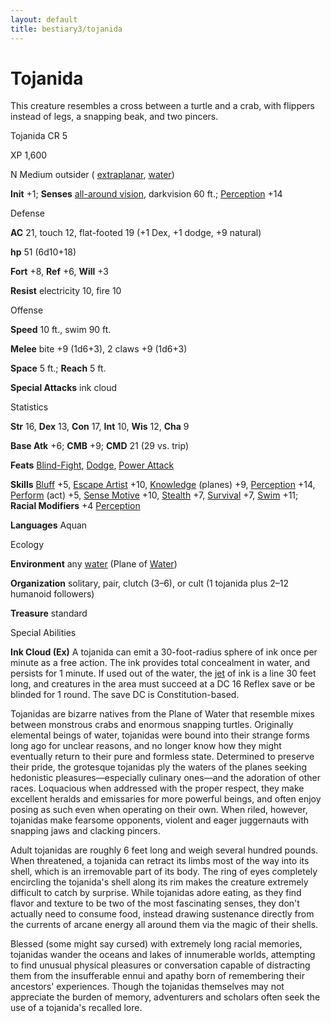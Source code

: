 ```yaml
---
layout: default
title: bestiary3/tojanida
---
```

# Tojanida

This creature resembles a cross between a turtle and a crab, with flippers instead of legs, a snapping beak, and two pincers.

Tojanida CR 5

XP 1,600

N Medium outsider ( [extraplanar](monsters/creatureTypes#_extraplanar-subtype), [water](monsters/creatureTypes#_water-subtype))

**Init** +1; **Senses** [all-around vision](monsters/universalMonsterRules#_all-around-vision), darkvision 60 ft.; [Perception](skills/perception#_perception) +14

Defense

**AC** 21, touch 12, flat-footed 19 (+1 Dex, +1 dodge, +9 natural)

**hp** 51 (6d10+18)

**Fort** +8, **Ref** +6, **Will** +3

**Resist** electricity 10, fire 10

Offense

**Speed** 10 ft., swim 90 ft.

**Melee** bite +9 (1d6+3), 2 claws +9 (1d6+3)

**Space** 5 ft.; **Reach** 5 ft.

**Special Attacks** ink cloud

Statistics

**Str** 16, **Dex** 13, **Con** 17, **Int** 10, **Wis** 12, **Cha** 9

**Base Atk** +6; **CMB** +9; **CMD** 21 (29 vs. trip)

**Feats** [Blind-Fight](feats#_blind-fight), [Dodge](feats#_dodge), [Power Attack](feats#_power-attack)

**Skills** [Bluff](skills/bluff#_bluff) +5, [Escape Artist](skills/escapeArtist#_escape-artist) +10, [Knowledge](skills/knowledge#_knowledge) (planes) +9, [Perception](skills/perception#_perception) +14, [Perform](skills/perform#_perform) (act) +5, [Sense Motive](skills/senseMotive#_sense-motive) +10, [Stealth](skills/stealth#_stealth) +7, [Survival](skills/survival#_survival) +7, [Swim](skills/swim#_swim) +11; **Racial Modifiers** +4 [Perception](skills/perception#_perception)

**Languages** Aquan

Ecology

**Environment** any [water](monsters/creatureTypes#_water-subtype) (Plane of [Water](monsters/creatureTypes#_water-subtype))

**Organization** solitary, pair, clutch (3–6), or cult (1 tojanida plus 2–12 humanoid followers)

**Treasure** standard

Special Abilities

**Ink Cloud (Ex)** A tojanida can emit a 30-foot-radius sphere of ink once per minute as a free action. The ink provides total concealment in water, and persists for 1 minute. If used out of the water, the [jet](monsters/universalMonsterRules#_jet) of ink is a line 30 feet long, and creatures in the area must succeed at a DC 16 Reflex save or be blinded for 1 round. The save DC is Constitution-based.

Tojanidas are bizarre natives from the Plane of Water that resemble mixes between monstrous crabs and enormous snapping turtles. Originally elemental beings of water, tojanidas were bound into their strange forms long ago for unclear reasons, and no longer know how they might eventually return to their pure and formless state. Determined to preserve their pride, the grotesque tojanidas ply the waters of the planes seeking hedonistic pleasures—especially culinary ones—and the adoration of other races. Loquacious when addressed with the proper respect, they make excellent heralds and emissaries for more powerful beings, and often enjoy posing as such even when operating on their own. When riled, however, tojanidas make fearsome opponents, violent and eager juggernauts with snapping jaws and clacking pincers.

Adult tojanidas are roughly 6 feet long and weigh several hundred pounds. When threatened, a tojanida can retract its limbs most of the way into its shell, which is an irremovable part of its body. The ring of eyes completely encircling the tojanida's shell along its rim makes the creature extremely difficult to catch by surprise. While tojanidas adore eating, as they find flavor and texture to be two of the most fascinating senses, they don't actually need to consume food, instead drawing sustenance directly from the currents of arcane energy all around them via the magic of their shells.

Blessed (some might say cursed) with extremely long racial memories, tojanidas wander the oceans and lakes of innumerable worlds, attempting to find unusual physical pleasures or conversation capable of distracting them from the insufferable ennui and apathy born of remembering their ancestors' experiences. Though the tojanidas themselves may not appreciate the burden of memory, adventurers and scholars often seek the use of a tojanida's recalled lore.

